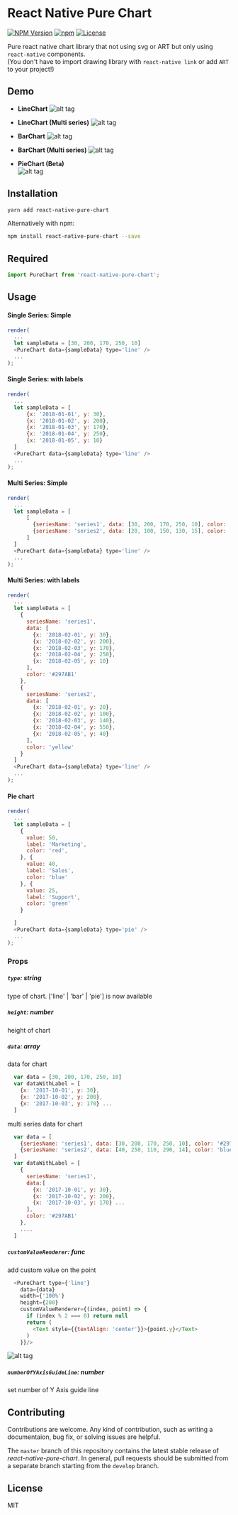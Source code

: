 # React Native Pure Chart
[![NPM Version](https://img.shields.io/npm/v/react-native-pure-chart.svg?style=flat)](https://www.npmjs.org/package/react-native-pure-chart)
[![npm](https://img.shields.io/npm/dm/react-native-pure-chart.svg?style=flat)](https://www.npmjs.org/package/react-native-pure-chart)
[![License](http://img.shields.io/npm/l/react-native-pure-chart.svg?style=flat)](https://raw.githubusercontent.com/somonus/react-native-pure-chart/master/LICENSE.md)

Pure react native chart library that not using svg or ART but only using `react-native` components.<br/>(You don't have to import drawing library with `react-native link` or add `ART` to your project!)
<br/>
## Demo

- **LineChart**
![alt tag](https://raw.githubusercontent.com/oksktank/react-native-pure-chart/master/examples/line.jpeg)

- **LineChart (Multi series)**
![alt tag](https://raw.githubusercontent.com/oksktank/react-native-pure-chart/master/examples/multiseries_line.jpeg)

- **BarChart**
![alt tag](https://raw.githubusercontent.com/oksktank/react-native-pure-chart/master/examples/bar.jpeg)

- **BarChart (Multi series)**
![alt tag](https://raw.githubusercontent.com/oksktank/react-native-pure-chart/master/examples/multiseries_bar.jpeg)

- **PieChart (Beta)**<br/>
![alt tag](https://raw.githubusercontent.com/oksktank/react-native-pure-chart/master/examples/pie.jpg)

## Installation



```bash
yarn add react-native-pure-chart
```

Alternatively with npm:
```bash
npm install react-native-pure-chart --save
```
## Required
```js
import PureChart from 'react-native-pure-chart';
```

## Usage

#### Single Series: Simple
```js
render(
  ...
  let sampleData = [30, 200, 170, 250, 10]
  <PureChart data={sampleData} type='line' />
  ...
);
```


#### Single Series: with labels

```js
render(
  ...
  let sampleData = [
      {x: '2018-01-01', y: 30},
      {x: '2018-01-02', y: 200},
      {x: '2018-01-03', y: 170},
      {x: '2018-01-04', y: 250},
      {x: '2018-01-05', y: 10}
  ]
  <PureChart data={sampleData} type='line' />
  ...
);
```
#### Multi Series: Simple
```js
render(
  ...
  let sampleData = [
      [
        {seriesName: 'series1', data: [30, 200, 170, 250, 10], color: '#297AB1'},
        {seriesName: 'series2', data: [20, 100, 150, 130, 15], color: 'yellow'}
      ]
  ]
  <PureChart data={sampleData} type='line' />
  ...
);
```
#### Multi Series: with labels
```js
render(
  ...
  let sampleData = [
    {
      seriesName: 'series1',
      data: [
        {x: '2018-02-01', y: 30},
        {x: '2018-02-02', y: 200},
        {x: '2018-02-03', y: 170},
        {x: '2018-02-04', y: 250},
        {x: '2018-02-05', y: 10}
      ],
      color: '#297AB1'
    },
    {
      seriesName: 'series2',
      data: [
        {x: '2018-02-01', y: 20},
        {x: '2018-02-02', y: 100},
        {x: '2018-02-03', y: 140},
        {x: '2018-02-04', y: 550},
        {x: '2018-02-05', y: 40}
      ],
      color: 'yellow'
    }
  ]
  <PureChart data={sampleData} type='line' />
  ...
);
```
#### Pie chart
```js
render(
  ...
  let sampleData = [
    {
      value: 50,
      label: 'Marketing',
      color: 'red',
    }, {
      value: 40,
      label: 'Sales',
      color: 'blue'
    }, {
      value: 25,
      label: 'Support',
      color: 'green'
    }

  ]
  <PureChart data={sampleData} type='pie' />
  ...
);
```

### Props

##### `type`: string
type of chart. ['line' | 'bar' | 'pie'] is now available

##### `height`: number
height of chart

##### `data`: array
data for chart 
```js 
  var data = [30, 200, 170, 250, 10] 
  var dataWithLabel = [
    {x: '2017-10-01', y: 30}, 
    {x: '2017-10-02', y: 200}, 
    {x: '2017-10-03', y: 170} ... 
  ]
```

multi series data for chart 
```js 
  var data = [
    {seriesName: 'series1', data: [30, 200, 170, 250, 10], color: '#297AB1'},
    {seriesName: 'series2', data: [40, 250, 110, 290, 14], color: 'blue'}
  ]
  var dataWithLabel = [
    {
      seriesName: 'series1',
      data:[
        {x: '2017-10-01', y: 30}, 
        {x: '2017-10-02', y: 200}, 
        {x: '2017-10-03', y: 170} ...
      ],
      color: '#297AB1'
    },
    .... 
  ]
```

##### `customValueRenderer`: func
add custom value on the point
```js
  <PureChart type={'line'}
    data={data}
    width={'100%'}
    height={200}
    customValueRenderer={(index, point) => {
      if (index % 2 === 0) return null
      return (
        <Text style={{textAlign: 'center'}}>{point.y}</Text>
      )
    }}/>
```
![alt tag](https://raw.githubusercontent.com/oksktank/react-native-pure-chart/master/examples/customValueRenderer.png)

##### `numberOfYAxisGuideLine`: number
set number of Y Axis guide line

## Contributing

Contributions are welcome. Any kind of contribution, such as writing a documentaion, bug fix, or solving issues are helpful.

The `master` branch of this repository contains the latest stable release of *react-native-pure-chart*. In general, pull requests should be submitted from a separate branch starting from the `develop` branch. 

## License
MIT
